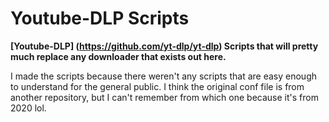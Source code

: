 # Youtube-DLP Scripts
**[Youtube-DLP] (https://github.com/yt-dlp/yt-dlp) Scripts that will pretty much replace any downloader that exists out here.**

I made the scripts because there weren't any scripts that are easy enough to understand for the general public.
I think the original conf file is from another repository, but I can't remember from which one because it's from 2020 lol.
